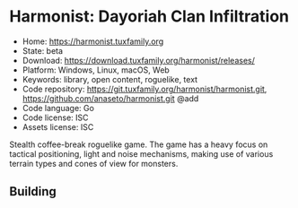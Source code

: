 # Harmonist: Dayoriah Clan Infiltration

- Home: https://harmonist.tuxfamily.org
- State: beta
- Download: https://download.tuxfamily.org/harmonist/releases/
- Platform: Windows, Linux, macOS, Web
- Keywords: library, open content, roguelike, text
- Code repository: https://git.tuxfamily.org/harmonist/harmonist.git, https://github.com/anaseto/harmonist.git @add
- Code language: Go
- Code license: ISC
- Assets license: ISC

Stealth coffee-break roguelike game. The game has a heavy focus on tactical positioning, light and noise mechanisms, making use of various terrain types and cones of view for monsters.

## Building
